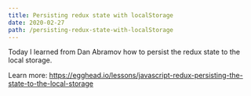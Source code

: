 ```yaml
---
title: Persisting redux state with localStorage
date: 2020-02-27
path: /persisting-redux-state-with-localStorage
---
```


Today I learned from Dan Abramov how to persist the redux state to the local storage.

Learn more: https://egghead.io/lessons/javascript-redux-persisting-the-state-to-the-local-storage